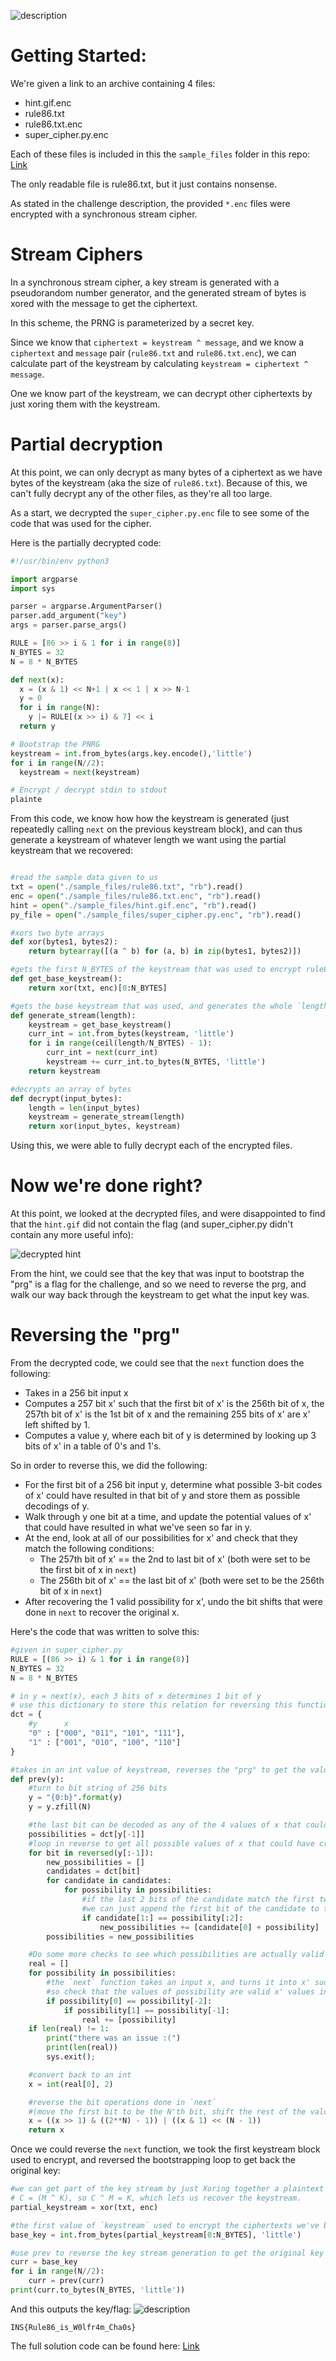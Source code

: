![description](images/description.png)

# Getting Started:

We're given a link to an archive containing 4 files: 

* hint.gif.enc
* rule86.txt
* rule86.txt.enc
* super_cipher.py.enc

Each of these files is included in this the `sample_files` folder in this repo: [Link](./sample_files/)

The only readable file is rule86.txt, but it just contains nonsense.

As stated in the challenge description, the provided `*.enc` files were encrypted with a synchronous stream cipher.


# Stream Ciphers

In a synchronous stream cipher, a key stream is generated with a pseudorandom number generator, and the generated stream of bytes is xored with the message to get the ciphertext. 

In this scheme, the PRNG is parameterized by a secret key.

Since we know that `ciphertext = keystream ^ message`, and we know a `ciphertext` and `message` pair (`rule86.txt` and `rule86.txt.enc`), we can calculate part of the keystream by calculating `keystream = ciphertext ^ message`.

One we know part of the keystream, we can decrypt other ciphertexts by just xoring them with the keystream.

# Partial decryption

At this point, we can only decrypt as many bytes of a ciphertext as we have bytes of the keystream (aka the size of `rule86.txt`). Because of this, we can't fully decrypt any of the other files, as they're all too large.

As a start, we decrypted the `super_cipher.py.enc` file to see some of the code that was used for the cipher.

Here is the partially decrypted code:
```python
#!/usr/bin/env python3

import argparse
import sys

parser = argparse.ArgumentParser()
parser.add_argument("key")
args = parser.parse_args()

RULE = [86 >> i & 1 for i in range(8)]
N_BYTES = 32
N = 8 * N_BYTES

def next(x):
  x = (x & 1) << N+1 | x << 1 | x >> N-1
  y = 0
  for i in range(N):
    y |= RULE[(x >> i) & 7] << i
  return y

# Bootstrap the PNRG
keystream = int.from_bytes(args.key.encode(),'little')
for i in range(N//2):
  keystream = next(keystream)

# Encrypt / decrypt stdin to stdout
plainte
```

From this code, we know how how the keystream is generated (just repeatedly calling `next` on the previous keystream block), and can thus generate a keystream of whatever length we want using the partial keystream that we recovered:

```python

#read the sample data given to us
txt = open("./sample_files/rule86.txt", "rb").read()
enc = open("./sample_files/rule86.txt.enc", "rb").read()
hint = open("./sample_files/hint.gif.enc", "rb").read()
py_file = open("./sample_files/super_cipher.py.enc", "rb").read()

#xors two byte arrays
def xor(bytes1, bytes2):
    return bytearray([(a ^ b) for (a, b) in zip(bytes1, bytes2)])

#gets the first N_BYTES of the keystream that was used to encrypt rule86.txt.enc
def get_base_keystream():
    return xor(txt, enc)[0:N_BYTES]

#gets the base keystream that was used, and generates the whole `length` byte keystream that can be used to decrypt
def generate_stream(length):
    keystream = get_base_keystream()
    curr_int = int.from_bytes(keystream, 'little')
    for i in range(ceil(length/N_BYTES) - 1):
        curr_int = next(curr_int)
        keystream += curr_int.to_bytes(N_BYTES, 'little')
    return keystream

#decrypts an array of bytes
def decrypt(input_bytes):
    length = len(input_bytes)
    keystream = generate_stream(length)
    return xor(input_bytes, keystream)

```

Using this, we were able to fully decrypt each of the encrypted files.

# Now we're done right?

At this point, we looked at the decrypted files, and were disappointed to find that the `hint.gif` did not contain the flag (and super_cipher.py didn't contain any more useful info):

![decrypted hint](images/hint.gif)

From the hint, we could see that the key that was input to bootstrap the "prg" is a flag for the challenge, and so we need to reverse the prg, and walk our way back through the keystream to get what the input key was.

# Reversing the "prg"

From the decrypted code, we could see that the `next` function does the following:

* Takes in a 256 bit input x
* Computes a 257 bit x' such that the first bit of x' is the 256th bit of x, the 257th bit of x' is the 1st bit of x and the remaining 255 bits of x' are x' left shifted by 1.
* Computes a value y, where each bit of y is determined by looking up 3 bits of x' in a table of 0's and 1's.

So in order to reverse this, we did the following:
* For the first bit of a 256 bit input y, determine what possible 3-bit codes of x' could have resulted in that bit of y and store them as possible decodings of y.
* Walk through y one bit at a time, and update the potential values of x' that could have resulted in what we've seen so far in y.
* At the end, look at all of our possibilities for x' and check that they match the following conditions:
	* The 257th bit of x' == the 2nd to last bit of x' (both were set to be the first bit of x in `next`)
	* The 256th bit of x' == the last bit of x' (both were set to be the 256th bit of x in `next`)
* After recovering the 1 valid possibility for x', undo the bit shifts that were done in `next` to recover the original x.

Here's the code that was written to solve this:
```python
#given in super_cipher.py
RULE = [(86 >> i) & 1 for i in range(8)]
N_BYTES = 32
N = 8 * N_BYTES

# in y = next(x), each 3 bits of x determines 1 bit of y
# use this dictionary to store this relation for reversing this function
dct = {
    #y      x
    "0" : ["000", "011", "101", "111"],
    "1" : ["001", "010", "100", "110"]
}

#takes in an int value of keystream, reverses the "prg" to get the value that came before it
def prev(y):
    #turn to bit string of 256 bits
    y = "{0:b}".format(y)
    y = y.zfill(N)

    #the last bit can be decoded as any of the 4 values of x that could have set that bit
    possibilities = dct[y[-1]]
    #loop in reverse to get all possible values of x that could have created this y
    for bit in reversed(y[:-1]):
        new_possibilities = []
        candidates = dct[bit]
        for candidate in candidates:
            for possibility in possibilities:
                #if the last 2 bits of the candidate match the first two bits of an existing possibility,
                #we can just append the first bit of the candidate to the possibility
                if candidate[1:] == possibility[:2]:
                    new_possibilities += [candidate[0] + possibility]
        possibilities = new_possibilities

    #Do some more checks to see which possibilities are actually valid
    real = []
    for possibility in possibilities:
        #the `next` function takes an input x, and turns it into x' such that the last bit of x' = the first bit of x, and the first bit of x' = the last bit of x
        #so check that the values of possibility are valid x' values in this way.
        if possibility[0] == possibility[-2]:
            if possibility[1] == possibility[-1]:
                real += [possibility]
    if len(real) != 1:
        print("there was an issue :(")
        print(len(real))
        sys.exit();

    #convert back to an int
    x = int(real[0], 2)

    #reverse the bit operations done in `next` 
    #(move the first bit to be the N'th bit, shift the rest of the value to the right by 1)
    x = ((x >> 1) & ((2**N) - 1)) | ((x & 1) << (N - 1))
    return x

```

Once we could reverse the `next` function, we took the first keystream block used to encrypt, and reversed the bootstrapping loop to get back the original key:

```python
#we can get part of the key stream by just Xoring together a plaintext and a ciphertext
# C = (M ^ K), so C ^ M = K, which lets us recover the keystream.
partial_keystream = xor(txt, enc)

#the first value of `keystream` used to encrypt the ciphertexts we've been given (the first 256 bits of the partial keystream)
base_key = int.from_bytes(partial_keystream[0:N_BYTES], 'little')

#use prev to reverse the key stream generation to get the original key
curr = base_key
for i in range(N//2):
    curr = prev(curr)
print(curr.to_bytes(N_BYTES, 'little'))

```

And this outputs the key/flag:
![description](images/flag.png)

`INS{Rule86_is_W0lfr4m_Cha0s}`

The full solution code can be found here: [Link](./sol.py)
